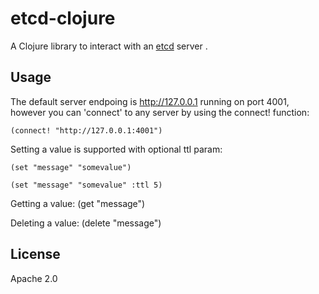# etcd-clojure

A Clojure library to interact with an [etcd](https://github.com/coreos/etcd) server .

## Usage

The default server endpoing is http://127.0.0.1 running on port 4001, however you can 'connect' to any server by using the connect! function:

	(connect! "http://127.0.0.1:4001")

Setting a value is supported with optional ttl param:

	(set "message" "somevalue")

	(set "message" "somevalue" :ttl 5)

Getting a value:
	(get "message")

Deleting a value:
	(delete "message")

## License

Apache 2.0
